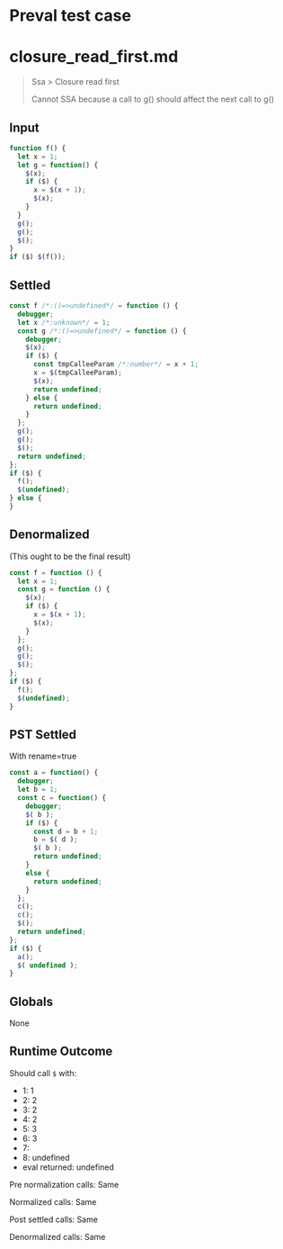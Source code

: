 # Preval test case

# closure_read_first.md

> Ssa > Closure read first
>
> Cannot SSA because a call to g() should affect the next call to g()

## Input

`````js filename=intro
function f() {
  let x = 1;
  let g = function() {
    $(x);
    if ($) {
      x = $(x + 1);
      $(x);
    }
  }
  g();
  g();
  $();
}
if ($) $(f());
`````


## Settled


`````js filename=intro
const f /*:()=>undefined*/ = function () {
  debugger;
  let x /*:unknown*/ = 1;
  const g /*:()=>undefined*/ = function () {
    debugger;
    $(x);
    if ($) {
      const tmpCalleeParam /*:number*/ = x + 1;
      x = $(tmpCalleeParam);
      $(x);
      return undefined;
    } else {
      return undefined;
    }
  };
  g();
  g();
  $();
  return undefined;
};
if ($) {
  f();
  $(undefined);
} else {
}
`````


## Denormalized
(This ought to be the final result)

`````js filename=intro
const f = function () {
  let x = 1;
  const g = function () {
    $(x);
    if ($) {
      x = $(x + 1);
      $(x);
    }
  };
  g();
  g();
  $();
};
if ($) {
  f();
  $(undefined);
}
`````


## PST Settled
With rename=true

`````js filename=intro
const a = function() {
  debugger;
  let b = 1;
  const c = function() {
    debugger;
    $( b );
    if ($) {
      const d = b + 1;
      b = $( d );
      $( b );
      return undefined;
    }
    else {
      return undefined;
    }
  };
  c();
  c();
  $();
  return undefined;
};
if ($) {
  a();
  $( undefined );
}
`````


## Globals


None


## Runtime Outcome


Should call `$` with:
 - 1: 1
 - 2: 2
 - 3: 2
 - 4: 2
 - 5: 3
 - 6: 3
 - 7: 
 - 8: undefined
 - eval returned: undefined

Pre normalization calls: Same

Normalized calls: Same

Post settled calls: Same

Denormalized calls: Same
